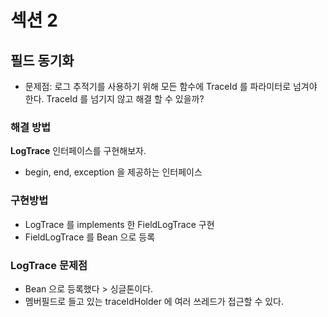 # 섹션 2

## 필드 동기화
* 문제점: 로그 추적기를 사용하기 위해 모든 함수에 TraceId 를 파라미터로 넘겨야 한다. 
TraceId 를 넘기지 않고 해결 할 수 있을까?

### 해결 방법
**LogTrace** 인터페이스를 구현해보자.
* begin, end, exception 을 제공하는 인터페이스

### 구현방법
* LogTrace 를 implements 한 FieldLogTrace 구현
* FieldLogTrace 를 Bean 으로 등록
 
### LogTrace 문제점
* Bean 으로 등록했다 > 싱글톤이다.
* 멤버필드로 들고 있는 traceIdHolder 에 여러 쓰레드가 접근할 수 있다.
